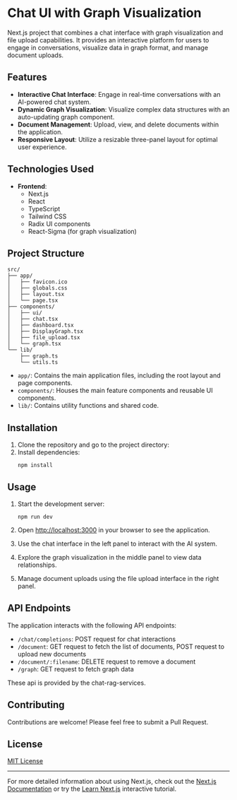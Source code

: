 # Chat UI with Graph Visualization

Next.js project that combines a chat interface with graph visualization and file upload capabilities. It provides an interactive platform for users to engage in conversations, visualize data in graph format, and manage document uploads.

## Features

- **Interactive Chat Interface**: Engage in real-time conversations with an AI-powered chat system.
- **Dynamic Graph Visualization**: Visualize complex data structures with an auto-updating graph component.
- **Document Management**: Upload, view, and delete documents within the application.
- **Responsive Layout**: Utilize a resizable three-panel layout for optimal user experience.

## Technologies Used

- **Frontend**:
  - Next.js
  - React
  - TypeScript
  - Tailwind CSS
  - Radix UI components
  - React-Sigma (for graph visualization)

## Project Structure

```
src/
├── app/
│   ├── favicon.ico
│   ├── globals.css
│   ├── layout.tsx
│   └── page.tsx
├── components/
│   ├── ui/
│   ├── chat.tsx
│   ├── dashboard.tsx
│   ├── DisplayGraph.tsx
│   ├── file_upload.tsx
│   └── graph.tsx
└── lib/
    ├── graph.ts
    └── utils.ts
```

- `app/`: Contains the main application files, including the root layout and page components.
- `components/`: Houses the main feature components and reusable UI components.
- `lib/`: Contains utility functions and shared code.

## Installation

1. Clone the repository and go to the project directory:
2. Install dependencies:
   ```
   npm install
   ```

## Usage

1. Start the development server:
   ```
   npm run dev
   ```

2. Open [http://localhost:3000](http://localhost:3000) in your browser to see the application.

3. Use the chat interface in the left panel to interact with the AI system.

4. Explore the graph visualization in the middle panel to view data relationships.

5. Manage document uploads using the file upload interface in the right panel.

## API Endpoints

The application interacts with the following API endpoints:

- `/chat/completions`: POST request for chat interactions
- `/document`: GET request to fetch the list of documents, POST request to upload new documents
- `/document/:filename`: DELETE request to remove a document
- `/graph`: GET request to fetch graph data

These api is provided by the chat-rag-services.

## Contributing

Contributions are welcome! Please feel free to submit a Pull Request.

## License

[MIT License](LICENSE)

---

For more detailed information about using Next.js, check out the [Next.js Documentation](https://nextjs.org/docs) or try the [Learn Next.js](https://nextjs.org/learn) interactive tutorial.
